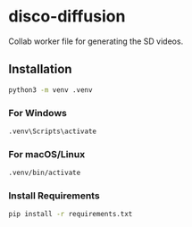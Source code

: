# disco-diffusion

Collab worker file for generating the SD videos.

## Installation

```sh
python3 -m venv .venv
```

### For Windows

```sh
.venv\Scripts\activate
```

### For macOS/Linux

```sh
.venv/bin/activate
```

### Install Requirements

```sh
pip install -r requirements.txt
```

